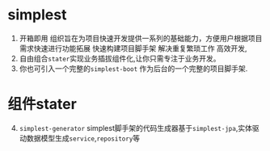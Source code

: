 # simplest 
1. 开箱即用 组织旨在为项目快速开发提供一系列的基础能力，方便用户根据项目需求快速进行功能拓展 快速构建项目脚手架 解决重复繁琐工作 高效开发, 
2. 自由组合`stater`实现业务插拔组件化,让你只需专注于业务开发。 
3. 你也可引入一个完整的`simplest-boot` 作为后台的一个完整的项目脚手架.

# 组件stater
4. `simplest-generator` simplest脚手架的代码生成器基于`simplest-jpa`,实体驱动数据模型生成`service`,`repository`等



